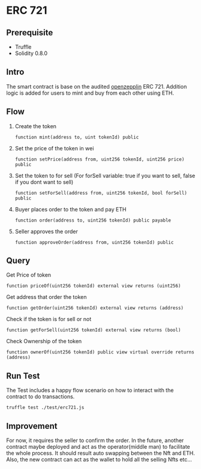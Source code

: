 # ERC 721
## Prerequisite
* Truffle
* Solidity 0.8.0
## Intro
The smart contract is base on the audited [openzepplin](https://github.com/OpenZeppelin/openzeppelin-contracts/blob/master/contracts/token/ERC721/ERC721.sol) ERC 721. Addition logic is added for users to mint and buy from each other using ETH.

## Flow
1. Create the token

    ```
    function mint(address to, uint tokenId) public
    ```
2. Set the price of the token in wei

    ```
    function setPrice(address from, uint256 tokenId, uint256 price) public
    ```
3. Set the token to for sell (For forSell variable: true if you want to sell, false if you dont want to sell)
    ```
   function setForSell(address from, uint256 tokenId, bool forSell) public
   ```
4. Buyer places order to the token and pay ETH
    ```
   function order(address to, uint256 tokenId) public payable
   ```
5. Seller approves the order
    ```
    function approveOrder(address from, uint256 tokenId) public
    ```

## Query
Get Price of token
```
function priceOf(uint256 tokenId) external view returns (uint256)
```
Get address that order the token
```
function getOrder(uint256 tokenId) external view returns (address)
```
Check if the token is for sell or not
```
function getForSell(uint256 tokenId) external view returns (bool)
```
Check Ownership of the token
```
function ownerOf(uint256 tokenId) public view virtual override returns (address)
```

## Run Test
The Test includes a happy flow scenario on how to interact with the contract to do transactions.
```
truffle test ./test/erc721.js
```

## Improvement
For now, it requires the seller to confirm the order. In the future, another contract maybe deployed and act as the operator(middle man) to facilitate the whole process.
It should result auto swapping between the Nft and ETH. Also, the new contract can act as the wallet to hold all the selling Nfts etc...